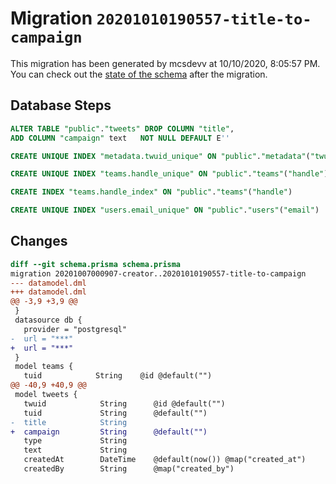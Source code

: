 # Migration `20201010190557-title-to-campaign`

This migration has been generated by mcsdevv at 10/10/2020, 8:05:57 PM.
You can check out the [state of the schema](./schema.prisma) after the migration.

## Database Steps

```sql
ALTER TABLE "public"."tweets" DROP COLUMN "title",
ADD COLUMN "campaign" text   NOT NULL DEFAULT E''

CREATE UNIQUE INDEX "metadata.twuid_unique" ON "public"."metadata"("twuid")

CREATE UNIQUE INDEX "teams.handle_unique" ON "public"."teams"("handle")

CREATE INDEX "teams.handle_index" ON "public"."teams"("handle")

CREATE UNIQUE INDEX "users.email_unique" ON "public"."users"("email")
```

## Changes

```diff
diff --git schema.prisma schema.prisma
migration 20201007000907-creator..20201010190557-title-to-campaign
--- datamodel.dml
+++ datamodel.dml
@@ -3,9 +3,9 @@
 }
 datasource db {
   provider = "postgresql"
-  url = "***"
+  url = "***"
 }
 model teams {
   tuid            String    @id @default("")
@@ -40,9 +40,9 @@
 model tweets {
   twuid            String      @id @default("")
   tuid             String      @default("")
-  title            String
+  campaign         String      @default("")
   type             String
   text             String
   createdAt        DateTime    @default(now()) @map("created_at")
   createdBy        String      @map("created_by")
```


